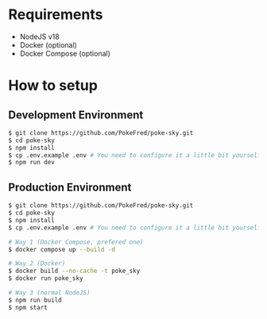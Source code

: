 # Requirements
- NodeJS v18
- Docker (optional)
- Docker Compose (optional)

# How to setup
## Development Environment
```bash
$ git clone https://github.com/PokeFred/poke-sky.git
$ cd poke-sky
$ npm install
$ cp .env.example .env # You need to configure it a little bit yourself!!!
$ npm run dev
```

## Production Environment
```bash
$ git clone https://github.com/PokeFred/poke-sky.git
$ cd poke-sky
$ npm install
$ cp .env.example .env # You need to configure it a little bit yourself!!!

# Way 1 (Docker Compose, prefered one)
$ docker compose up --build -d

# Way 2 (Docker)
$ docker build --no-cache -t poke_sky
$ docker run poke_sky

# Way 3 (normal NodeJS)
$ npm run build
$ npm start
```
